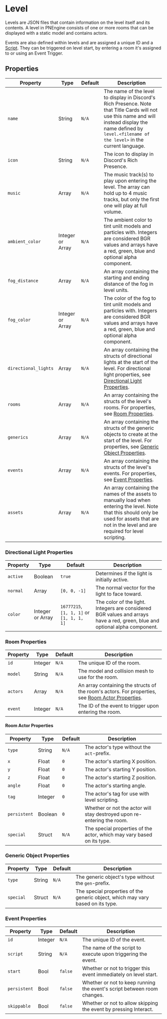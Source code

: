 # Level

Levels are JSON files that contain information on the level itself and its
contents. A level in PNEngine consists of one or more rooms that can be
displayed with a static model and contains actors.

Events are also defined within levels and are assigned a unique ID and a
[Script](Script.md). They can be triggered on level start, by entering a room
it's assigned to or using an Event Trigger.

## Properties

| Property | Type | Default | Description |
| -------- | ---- | ------- | ----------- |
| `name` | String | `N/A` | The name of the level to display in Discord's Rich Presence. Note that Title Cards will not use this name and will instead display the name defined by `level.<filename of the level>` in the current language. |
| `icon` | String | `N/A` | The icon to display in Discord's Rich Presence. |
| `music` | Array | `N/A` | The music track(s) to play upon entering the level. The array can hold up to 4 music tracks, but only the first one will play at full volume. |
| `ambient_color` | Integer or Array | `N/A` | The ambient color to tint unlit models and particles with. Integers are considered BGR values and arrays have a red, green, blue and optional alpha component. |
| `fog_distance` | Array | `N/A` | An array containing the starting and ending distance of the fog in level units. |
| `fog_color` | Integer or Array | `N/A` | The color of the fog to tint unlit models and particles with. Integers are considered BGR values and arrays have a red, green, blue and optional alpha component. |
| `directional_lights` | Array | `N/A` | An array containing the structs of directional lights at the start of the level. For directional light properties, see [Directional Light Properties](#directional-light-properties). |
| `rooms` | Array | `N/A` | An array containing the structs of the level's rooms. For properties, see [Room Properties](#room-properties). |
| `generics` | Array | `N/A` | An array containing the structs of the generic objects to create at the start of the level. For properties, see [Generic Object Properties](#generic-object-properties). |
| `events` | Array | `N/A` | An array containing the structs of the level's events. For properties, see [Event Properties](#event-properties). |
| `assets` | Array | `N/A` | An array containing the names of the assets to manually load when entering the level. Note that this should only be used for assets that are not in the level and are required for level scripting. |

### Directional Light Properties

| Property | Type | Default | Description |
| -------- | ---- | ------- | ----------- |
| `active` | Boolean | `true` | Determines if the light is initially active. |
| `normal` | Array | `[0, 0, -1]` | The normal vector for the light to face toward. |
| `color` | Integer or Array | `16777215`, `[1, 1, 1]` or `[1, 1, 1, 1]` | The color of the light. Integers are considered BGR values and arrays have a red, green, blue and optional alpha component. |

### Room Properties

| Property | Type | Default | Description |
| -------- | ---- | ------- | ----------- |
| `id` | Integer | `N/A` | The unique ID of the room. |
| `model` | String | `N/A` | The model and collision mesh to use for the room. |
| `actors` | Array | `N/A` | An array containing the structs of the room's actors. For properties, see [Room Actor Properties](#room-actor-properties). |
| `event` | Integer | `N/A` | The ID of the event to trigger upon entering the room. |

#### Room Actor Properties

| Property | Type | Default | Description |
| -------- | ---- | ------- | ----------- |
| `type` | String | `N/A` | The actor's type without the `act`-prefix. |
| `x` | Float | `0` | The actor's starting X position. |
| `y` | Float | `0` | The actor's starting Y position. |
| `z` | Float | `0` | The actor's starting Z position. |
| `angle` | Float | `0` | The actor's starting angle. |
| `tag` | Integer | `0` | The actor's tag for use with level scripting. |
| `persistent` | Boolean | `0` | Whether or not the actor will stay destroyed upon re-entering the room. |
| `special` | Struct | `N/A` | The special properties of the actor, which may vary based on its type. |

### Generic Object Properties

| Property | Type | Default | Description |
| -------- | ---- | ------- | ----------- |
| `type` | String | `N/A` | The generic object's type without the `gen`-prefix. |
| `special` | Struct | `N/A` | The special properties of the generic object, which may vary based on its type. |

### Event Properties

| Property | Type | Default | Description |
| -------- | ---- | ------- | ----------- |
| `id` | Integer | `N/A` | The unique ID of the event. |
| `script` | String | `N/A` | The name of the script to execute upon triggering the event. |
| `start` | Bool | `false` | Whether or not to trigger this event immediately on level start. |
| `persistent` | Bool | `false` | Whether or not to keep running the event's script between room changes. |
| `skippable` | Bool | `false` | Whether or not to allow skipping the event by pressing Interact. |